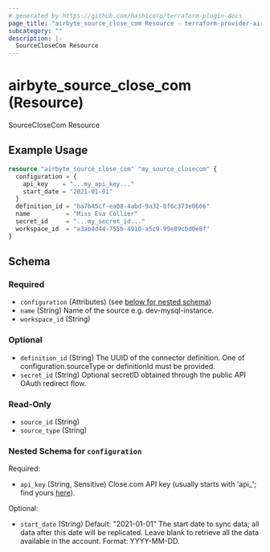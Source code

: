 ```yaml
---
# generated by https://github.com/hashicorp/terraform-plugin-docs
page_title: "airbyte_source_close_com Resource - terraform-provider-airbyte"
subcategory: ""
description: |-
  SourceCloseCom Resource
---
```


# airbyte_source_close_com (Resource)

SourceCloseCom Resource

## Example Usage

```terraform
resource "airbyte_source_close_com" "my_source_closecom" {
  configuration = {
    api_key    = "...my_api_key..."
    start_date = "2021-01-01"
  }
  definition_id = "ba7b45cf-ea08-4abd-9a32-8f6c373e0666"
  name          = "Miss Eva Collier"
  secret_id     = "...my_secret_id..."
  workspace_id  = "a3ab4d44-755b-4910-a5c9-99e89cbd0e8f"
}
```

<!-- schema generated by tfplugindocs -->
## Schema

### Required

- `configuration` (Attributes) (see [below for nested schema](#nestedatt--configuration))
- `name` (String) Name of the source e.g. dev-mysql-instance.
- `workspace_id` (String)

### Optional

- `definition_id` (String) The UUID of the connector definition. One of configuration.sourceType or definitionId must be provided.
- `secret_id` (String) Optional secretID obtained through the public API OAuth redirect flow.

### Read-Only

- `source_id` (String)
- `source_type` (String)

<a id="nestedatt--configuration"></a>
### Nested Schema for `configuration`

Required:

- `api_key` (String, Sensitive) Close.com API key (usually starts with 'api_'; find yours <a href="https://app.close.com/settings/api/">here</a>).

Optional:

- `start_date` (String) Default: "2021-01-01"
The start date to sync data; all data after this date will be replicated. Leave blank to retrieve all the data available in the account. Format: YYYY-MM-DD.


